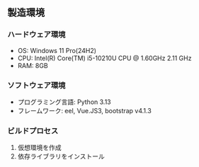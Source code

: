 ## 製造環境

### ハードウェア環境
* OS: Windows 11 Pro(24H2)
* CPU: Intel(R) Core(TM) i5-10210U CPU @ 1.60GHz   2.11 GHz
* RAM: 8GB

### ソフトウェア環境
* プログラミング言語: Python 3.13
* フレームワーク: eel, Vue.JS3, bootstrap v4.1.3


### ビルドプロセス
1. 仮想環境を作成
2. 依存ライブラリをインストール